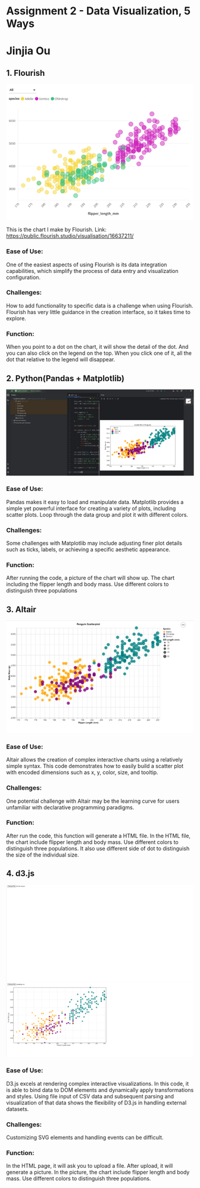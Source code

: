 # Assignment 2 - Data Visualization, 5 Ways
# Jinjia Ou

## 1. Flourish
![](img/penglings_Flourish.png)

This is the chart I make by Flourish.
Link: https://public.flourish.studio/visualisation/16637211/
### Ease of Use:
One of the easiest aspects of using Flourish is its data integration capabilities,
which simplify the process of data entry and visualization configuration.

### Challenges:
How to add functionality to specific data is a challenge when using Flourish.
Flourish has very little guidance in the creation interface, so it takes time to explore.

### Function:
When you point to a dot on the chart, it will show the detail of the dot.
And you can also click on the legend on the top. When you click one of it,
all the dot that relative to the legend will disappear.

## 2. Python(Pandas + Matplotlib)
![](img/penglings_python.png)

### Ease of Use:
Pandas makes it easy to load and manipulate data.
Matplotlib provides a simple yet powerful interface for creating a variety of plots, including scatter plots.
Loop through the data group and plot it with different colors.

### Challenges:
Some challenges with Matplotlib may include adjusting finer plot details such as ticks, labels, or achieving a specific aesthetic appearance.

### Function:
After running the code, a picture of the chart will show up.
The chart including the flipper length and body mass. Use different colors to distinguish three populations

## 3. Altair
![](img/penglings_Altair.png)

### Ease of Use:
Altair allows the creation of complex interactive charts using a relatively simple syntax.
This code demonstrates how to easily build a scatter plot with encoded dimensions such as x, y, color, size, and tooltip.

### Challenges:
One potential challenge with Altair may be the learning curve for users unfamiliar with declarative programming paradigms.

### Function:
After run the code, this function will generate a HTML file.
In the HTML file, the chart include flipper length and body mass.
Use different colors to distinguish three populations.
It also use different side of dot to distinguish the size of the individual size.

## 4. d3.js
![](img/penglings_d3(1).png)
![](img/penglings_d3(2).png)

### Ease of Use:
D3.js excels at rendering complex interactive visualizations.
In this code, it is able to bind data to DOM elements and dynamically apply transformations and styles.
Using file input of CSV data and subsequent parsing and visualization of that data shows the flexibility of D3.js in handling external datasets.

### Challenges:
Customizing SVG elements and handling events can be difficult.

### Function:
In the HTML page, it will ask you to upload a file.
After upload, it will generate a picture.
In the picture, the chart include flipper length and body mass.
Use different colors to distinguish three populations.


